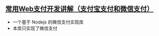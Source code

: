## [常用Web支付开发讲解（支付宝支付和微信支付）](https://www.bilibili.com/video/BV1r541157Bo)
- 一个基于 Nodejs 的微信支付实现库
- 本库只实现了微信支付